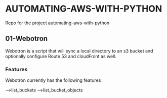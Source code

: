 # AUTOMATING-AWS-WITH-PYTHON


Repo for the project automating-aws-with-python


##  01-Webotron

Webotron is a script that will sync a local directory to an s3 bucket and optionally configure Route 53 and cloudFront as well.


### Features

Webotron currently has the following features

  -->list_buckets
  -->list_bucket_objects
